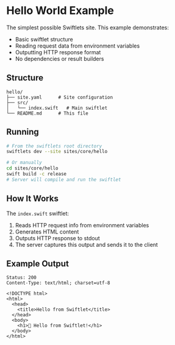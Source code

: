 # Hello World Example

The simplest possible Swiftlets site. This example demonstrates:

- Basic swiftlet structure
- Reading request data from environment variables
- Outputting HTTP response format
- No dependencies or result builders

## Structure

```
hello/
├── site.yaml      # Site configuration
├── src/
│   └── index.swift   # Main swiftlet
└── README.md      # This file
```

## Running

```bash
# From the swiftlets root directory
swiftlets dev --site sites/core/hello

# Or manually
cd sites/core/hello
swift build -c release
# Server will compile and run the swiftlet
```

## How It Works

The `index.swift` swiftlet:
1. Reads HTTP request info from environment variables
2. Generates HTML content
3. Outputs HTTP response to stdout
4. The server captures this output and sends it to the client

## Example Output

```
Status: 200
Content-Type: text/html; charset=utf-8

<!DOCTYPE html>
<html>
  <head>
    <title>Hello from Swiftlet</title>
  </head>
  <body>
    <h1>🚀 Hello from Swiftlet!</h1>
  </body>
</html>
```